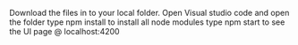 Download the files in to your local folder.
Open Visual studio code and open the folder
type npm install to install all node modules
type npm start to see the UI page @ localhost:4200

